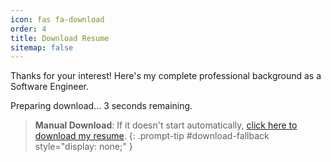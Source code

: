 ```yaml
---
icon: fas fa-download
order: 4
title: Download Resume
sitemap: false
---
```


Thanks for your interest! Here's my complete professional background as a Software Engineer.

<div id="download-status">
Preparing download... <span id="countdown">3</span> seconds remaining.
</div>

> **Manual Download**: If it doesn't start automatically, [click here to download my resume](https://drive.google.com/uc?export=download&id=1kgQviVfRqzTI7Nr-B6LtMAfTWLfPSL-X).
{: .prompt-tip #download-fallback style="display: none;" }

<script>
document.addEventListener('DOMContentLoaded', function() {
  const countdownEl = document.getElementById('countdown');
  const statusEl = document.getElementById('download-status');
  const fallbackEl = document.getElementById('download-fallback');
  const downloadUrl = 'https://drive.google.com/uc?export=download&id=1kgQviVfRqzTI7Nr-B6LtMAfTWLfPSL-X';
  
  let countdown = 3;
  
  const timer = setInterval(function() {
    countdown--;
    if (countdown > 0) {
      countdownEl.textContent = countdown;
    } else {
      clearInterval(timer);
      
      // Start automatic download
      const link = document.createElement('a');
      link.href = downloadUrl;
      link.download = 'Eldar_Shahmaliyev_Resume.pdf';
      document.body.appendChild(link);
      link.click();
      document.body.removeChild(link);
      
      // Update UI
      statusEl.innerHTML = 'Download started! Thank you for your interest.';
      fallbackEl.style.display = 'block';
    }
  }, 1000);
});
</script>

